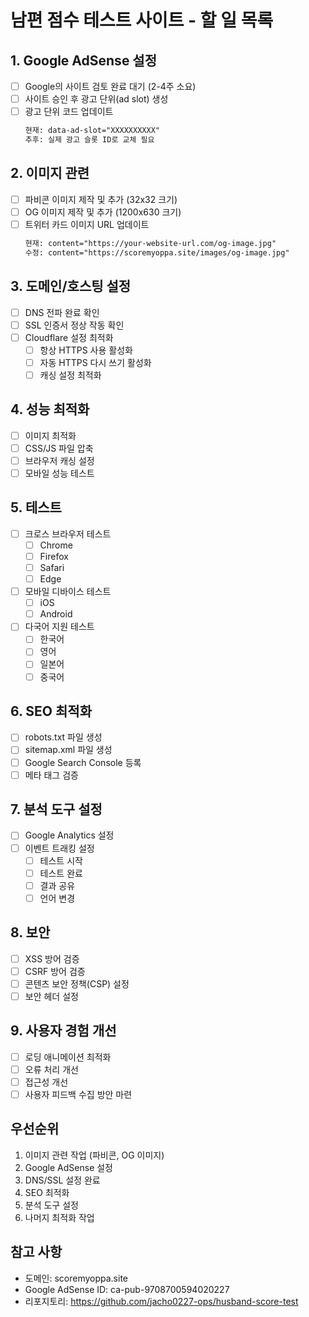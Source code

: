 # 남편 점수 테스트 사이트 - 할 일 목록

## 1. Google AdSense 설정
- [ ] Google의 사이트 검토 완료 대기 (2-4주 소요)
- [ ] 사이트 승인 후 광고 단위(ad slot) 생성
- [ ] 광고 단위 코드 업데이트
  ```html
  현재: data-ad-slot="XXXXXXXXXX"
  추후: 실제 광고 슬롯 ID로 교체 필요
  ```

## 2. 이미지 관련
- [ ] 파비콘 이미지 제작 및 추가 (32x32 크기)
- [ ] OG 이미지 제작 및 추가 (1200x630 크기)
- [ ] 트위터 카드 이미지 URL 업데이트
  ```html
  현재: content="https://your-website-url.com/og-image.jpg"
  수정: content="https://scoremyoppa.site/images/og-image.jpg"
  ```

## 3. 도메인/호스팅 설정
- [ ] DNS 전파 완료 확인
- [ ] SSL 인증서 정상 작동 확인
- [ ] Cloudflare 설정 최적화
  - [ ] 항상 HTTPS 사용 활성화
  - [ ] 자동 HTTPS 다시 쓰기 활성화
  - [ ] 캐싱 설정 최적화

## 4. 성능 최적화
- [ ] 이미지 최적화
- [ ] CSS/JS 파일 압축
- [ ] 브라우저 캐싱 설정
- [ ] 모바일 성능 테스트

## 5. 테스트
- [ ] 크로스 브라우저 테스트
  - [ ] Chrome
  - [ ] Firefox
  - [ ] Safari
  - [ ] Edge
- [ ] 모바일 디바이스 테스트
  - [ ] iOS
  - [ ] Android
- [ ] 다국어 지원 테스트
  - [ ] 한국어
  - [ ] 영어
  - [ ] 일본어
  - [ ] 중국어

## 6. SEO 최적화
- [ ] robots.txt 파일 생성
- [ ] sitemap.xml 파일 생성
- [ ] Google Search Console 등록
- [ ] 메타 태그 검증

## 7. 분석 도구 설정
- [ ] Google Analytics 설정
- [ ] 이벤트 트래킹 설정
  - [ ] 테스트 시작
  - [ ] 테스트 완료
  - [ ] 결과 공유
  - [ ] 언어 변경

## 8. 보안
- [ ] XSS 방어 검증
- [ ] CSRF 방어 검증
- [ ] 콘텐츠 보안 정책(CSP) 설정
- [ ] 보안 헤더 설정

## 9. 사용자 경험 개선
- [ ] 로딩 애니메이션 최적화
- [ ] 오류 처리 개선
- [ ] 접근성 개선
- [ ] 사용자 피드백 수집 방안 마련

## 우선순위
1. 이미지 관련 작업 (파비콘, OG 이미지)
2. Google AdSense 설정
3. DNS/SSL 설정 완료
4. SEO 최적화
5. 분석 도구 설정
6. 나머지 최적화 작업

## 참고 사항
- 도메인: scoremyoppa.site
- Google AdSense ID: ca-pub-9708700594020227
- 리포지토리: https://github.com/jacho0227-ops/husband-score-test